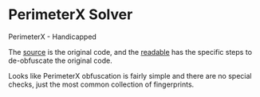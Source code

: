 # PerimeterX Solver
PerimeterX - Handicapped

The [source](source) is the original code, and the [readable](readable) has the specific steps to de-obfuscate the original code.

Looks like PerimeterX obfuscation is fairly simple and there are no special checks, just the most common collection of fingerprints.